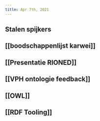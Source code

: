 ```yaml
---
title: Apr 7th, 2021
---
```


## Stalen spijkers
## [[boodschappenlijst karwei]]
## [[Presentatie RIONED]]
## [[VPH ontologie feedback]]
## [[OWL]]
## [[RDF Tooling]]
##
